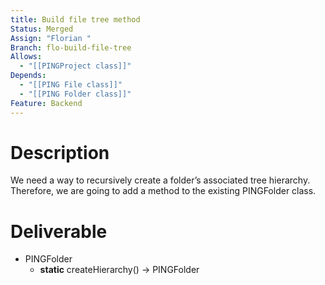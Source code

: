 ```yaml
---
title: Build file tree method
Status: Merged
Assign: "Florian "
Branch: flo-build-file-tree
Allows:
  - "[[PINGProject class]]"
Depends:
  - "[[PING File class]]"
  - "[[PING Folder class]]"
Feature: Backend
---
```

# Description
We need a way to recursively create a folder’s associated tree hierarchy. Therefore, we are going to add a method to the existing PINGFolder class.
# Deliverable
- PINGFolder
    - **static** createHierarchy() → PINGFolder